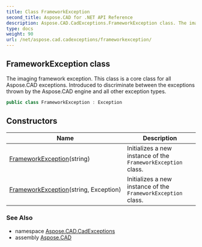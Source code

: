 ```yaml
---
title: Class FrameworkException
second_title: Aspose.CAD for .NET API Reference
description: Aspose.CAD.CadExceptions.FrameworkException class. The imaging framework exception. This class is a core class for all Aspose.CAD exceptions. Introduced to discriminate between the exceptions thrown by the Aspose.CAD engine and all other exception types
type: docs
weight: 90
url: /net/aspose.cad.cadexceptions/frameworkexception/
---
```

## FrameworkException class

The imaging framework exception. This class is a core class for all Aspose.CAD exceptions. Introduced to discriminate between the exceptions thrown by the Aspose.CAD engine and all other exception types.

```csharp
public class FrameworkException : Exception
```

## Constructors

| Name | Description |
| --- | --- |
| [FrameworkException](frameworkexception/#constructor)(string) | Initializes a new instance of the `FrameworkException` class. |
| [FrameworkException](frameworkexception/#constructor_1)(string, Exception) | Initializes a new instance of the `FrameworkException` class. |

### See Also

* namespace [Aspose.CAD.CadExceptions](../../aspose.cad.cadexceptions/)
* assembly [Aspose.CAD](../../)


